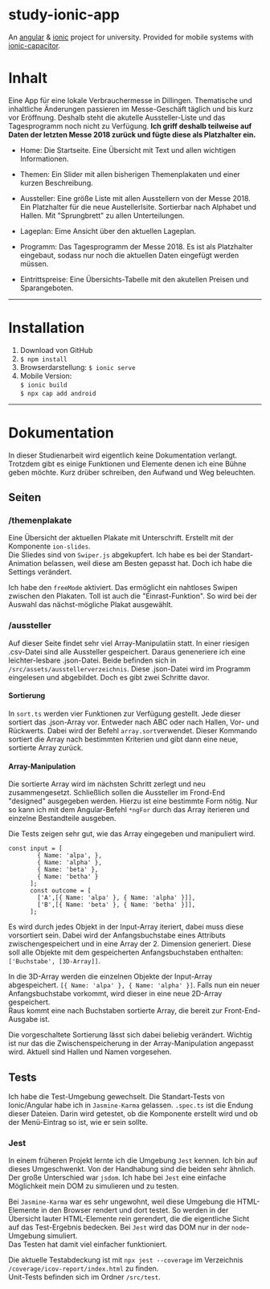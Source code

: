 # study-ionic-app
An [angular](https://angular.io) &amp; [ionic](https://ionicframework.com) project for university. Provided for mobile systems with [ionic-capacitor](https://capacitor.ionicframework.com).

# Inhalt
Eine App für eine lokale Verbrauchermesse in Dillingen. Thematische und inhaltliche Änderungen passieren im Messe-Geschäft täglich und bis kurz vor Eröffnung. Deshalb steht die akutelle Aussteller-Liste und das Tagesprogramm noch nicht zu Verfügung. **Ich griff deshalb teilweise auf Daten der letzten Messe 2018 zurück und fügte diese als Platzhalter ein.**

- Home: 
Die Startseite. Eine Übersicht mit Text und allen wichtigen Informationen.

- Themen: 
Ein Slider mit allen bisherigen Themenplakaten und einer kurzen Beschreibung.

- Aussteller:
Eine größe Liste mit allen Ausstellern von der Messe 2018. Ein Platzhalter für die neue Austellerlsite. Sortierbar nach Alphabet und Hallen. Mit "Sprungbrett" zu allen Unterteilungen.

- Lageplan:
Eime Ansicht über den aktuellen Lageplan.

- Programm:
Das Tagesprogramm der Messe 2018. Es ist als Platzhalter eingebaut, sodass nur noch die aktuellen Daten eingefügt werden müssen.

- Eintrittspreise:
Eine Übersichts-Tabelle mit den akutellen Preisen und Sparangeboten.

---

# Installation

1. Download von GitHub
2. `$ npm install`
3. Browserdarstellung: `$ ionic serve`
4. Mobile Version:   
`$ ionic build`    
 `$ npx cap add android`

 ---

# Dokumentation
 In dieser Studienarbeit wird eigentlich keine Dokumentation verlangt. Trotzdem gibt es einige Funktionen und Elemente denen ich eine Bühne geben möchte. Kurz drüber schreiben, den Aufwand und Weg beleuchten.


## Seiten

### /themenplakate
Eine Übersicht der aktuellen Plakate mit Unterschrift. Erstellt mit der Komponente `ion-slides`.  
Die Sliedes sind von `Swiper.js` abgekupfert. Ich habe es bei der Standart-Animation belassen, weil diese am Besten gepasst hat. Doch ich habe die Settings verändert.

Ich habe den `freeMode` aktiviert. Das ermöglicht ein nahtloses Swipen zwischen den Plakaten. Toll ist auch die "Einrast-Funktion". So wird bei der Auswahl das nächst-mögliche Plakat ausgewählt.

### /aussteller
Auf dieser Seite findet sehr viel Array-Manipulatiin statt. In einer riesigen .csv-Datei sind alle Aussteller gespeichert. Daraus geneneriere ich eine leichter-lesbare .json-Datei. Beide befinden sich in `/src/assets/ausstellerverzeichnis`. 
Diese .json-Datei wird im Programm eingelesen und abgebildet. Doch es gibt zwei Schritte davor.

#### Sortierung
In `sort.ts` werden vier Funktionen zur Verfügung gestellt. Jede dieser sortiert das .json-Array vor. Entweder nach ABC oder nach Hallen, Vor- und Rückwerts. Dabei wird der Befehl `array.sort`verwendet. Dieser Kommando sortiert die Array nach bestimmten Kriterien und gibt dann eine neue, sortierte Array zurück. 

#### Array-Manipulation
Die sortierte Array wird im nächsten Schritt zerlegt und neu zusammengesetzt. Schließlich sollen die Aussteller im Frond-End "designed" ausgegeben werden. Hierzu ist eine bestimmte Form nötig. Nur so kann ich mit dem Angular-Befehl `*ngFor` durch das Array iterieren und einzelne Bestandteile ausgeben.

Die Tests zeigen sehr gut, wie das Array eingegeben und manipuliert wird. 
```
const input = [
        { Name: 'alpa', },
        { Name: 'alpha' },
        { Name: 'beta' },
        { Name: 'betha' }
      ];
      const outcome = [
        ['A',[{ Name: 'alpa' }, { Name: 'alpha' }]],
        ['B',[{ Name: 'beta' }, { Name: 'betha' }]],
      ];
```
Es wird durch jedes Objekt in der Input-Array iteriert, dabei muss diese vorsortiert sein. Dabei wird der Anfangsbuchstabe eines Attributs zwischengespeichert und in eine Array der 2. Dimension generiert. Diese soll alle Objekte mit dem gespeicherten Anfangsbuchstaben enthalten: `['Buchstabe', [3D-Array]]`. 

In die 3D-Array werden die einzelnen Objekte der Input-Array abgespeichert. `[{ Name: 'alpa' }, { Name: 'alpha' }]`. Falls nun ein neuer Anfangsbuchstabe vorkommt, wird dieser in eine neue 2D-Array gespeichert.   
Raus kommt eine nach Buchstaben sortierte Array, die bereit zur Front-End-Ausgabe ist. 

Die vorgeschaltete Sortierung lässt sich dabei beliebig verändert. Wichtig ist nur das die Zwischenspeicherung in der Array-Manipulation angepasst wird. Aktuell sind Hallen und Namen vorgesehen.

## Tests
Ich habe die Test-Umgebung gewechselt. Die Standart-Tests von Ionic/Angular habe ich in `Jasmine-Karma` gelassen. `.spec.ts` ist die Endung dieser Dateien. Darin wird getestet, ob die Komponente erstellt wird und ob der Menü-Eintrag so ist, wie er sein sollte. 

### Jest
In einem früheren Projekt lernte ich die Umgebung `Jest` kennen. Ich bin auf dieses Umgeschwenkt. Von der Handhabung sind die beiden sehr ähnlich. Der große Unterschied war `jsdom`. Ich habe bei `Jest` eine einfache Möglichkeit mein DOM zu simulieren und zu testen.   

Bei `Jasmine-Karma` war es sehr ungewohnt, weil diese Umgebung die HTML-Elemente in den Browser rendert und dort testet. So werden in der Übersicht lauter HTML-Elemente rein gerendert, die die eigentliche Sicht auf das Test-Ergebnis bedecken. Bei `Jest` wird das DOM nur in der `node`-Umgebung simuliert.   
Das Testen hat damit viel einfacher funktioniert.

Die aktuelle Testabdeckung ist mit `npx jest --coverage` im Verzeichnis `/coverage/icov-report/index.html` zu finden.  
Unit-Tests befinden sich im Ordner `/src/test`.
